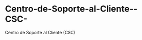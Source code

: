 Centro-de-Soporte-al-Cliente--CSC-
==================================

Centro de Soporte al Cliente (CSC)